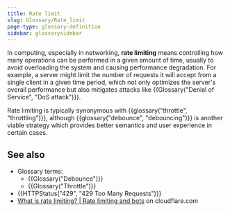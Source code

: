 ```yaml
---
title: Rate limit
slug: Glossary/Rate_limit
page-type: glossary-definition
sidebar: glossarysidebar
---
```


In computing, especially in networking, **rate limiting** means controlling how many operations can be performed in a given amount of time, usually to avoid overloading the system and causing performance degradation. For example, a server might limit the number of requests it will accept from a single client in a given time period, which not only optimizes the server's overall performance but also mitigates attacks like {{Glossary("Denial of Service", "DoS attack")}}.

Rate limiting is typically synonymous with {{glossary("throttle", "throttling")}}, although {{glossary("debounce", "debouncing")}} is another viable strategy which provides better semantics and user experience in certain cases.

## See also

- Glossary terms:
  - {{Glossary("Debounce")}}
  - {{Glossary("Throttle")}}
- {{HTTPStatus("429", "429 Too Many Requests")}}
- [What is rate limiting? | Rate limiting and bots](https://www.cloudflare.com/en-gb/learning/bots/what-is-rate-limiting/) on cloudflare.com
